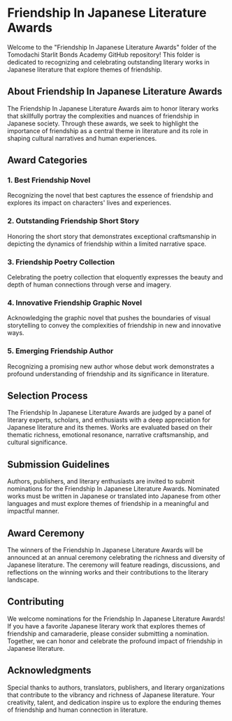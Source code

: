 # Friendship In Japanese Literature Awards

Welcome to the "Friendship In Japanese Literature Awards" folder of the Tomodachi Starlit Bonds Academy GitHub repository! This folder is dedicated to recognizing and celebrating outstanding literary works in Japanese literature that explore themes of friendship.

## About Friendship In Japanese Literature Awards

The Friendship In Japanese Literature Awards aim to honor literary works that skillfully portray the complexities and nuances of friendship in Japanese society. Through these awards, we seek to highlight the importance of friendship as a central theme in literature and its role in shaping cultural narratives and human experiences.

## Award Categories

### 1. **Best Friendship Novel**
Recognizing the novel that best captures the essence of friendship and explores its impact on characters' lives and experiences.

### 2. **Outstanding Friendship Short Story**
Honoring the short story that demonstrates exceptional craftsmanship in depicting the dynamics of friendship within a limited narrative space.

### 3. **Friendship Poetry Collection**
Celebrating the poetry collection that eloquently expresses the beauty and depth of human connections through verse and imagery.

### 4. **Innovative Friendship Graphic Novel**
Acknowledging the graphic novel that pushes the boundaries of visual storytelling to convey the complexities of friendship in new and innovative ways.

### 5. **Emerging Friendship Author**
Recognizing a promising new author whose debut work demonstrates a profound understanding of friendship and its significance in literature.

## Selection Process

The Friendship In Japanese Literature Awards are judged by a panel of literary experts, scholars, and enthusiasts with a deep appreciation for Japanese literature and its themes. Works are evaluated based on their thematic richness, emotional resonance, narrative craftsmanship, and cultural significance.

## Submission Guidelines

Authors, publishers, and literary enthusiasts are invited to submit nominations for the Friendship In Japanese Literature Awards. Nominated works must be written in Japanese or translated into Japanese from other languages and must explore themes of friendship in a meaningful and impactful manner.

## Award Ceremony

The winners of the Friendship In Japanese Literature Awards will be announced at an annual ceremony celebrating the richness and diversity of Japanese literature. The ceremony will feature readings, discussions, and reflections on the winning works and their contributions to the literary landscape.

## Contributing

We welcome nominations for the Friendship In Japanese Literature Awards! If you have a favorite Japanese literary work that explores themes of friendship and camaraderie, please consider submitting a nomination. Together, we can honor and celebrate the profound impact of friendship in Japanese literature.

## Acknowledgments

Special thanks to authors, translators, publishers, and literary organizations that contribute to the vibrancy and richness of Japanese literature. Your creativity, talent, and dedication inspire us to explore the enduring themes of friendship and human connection in literature.
